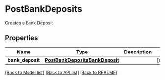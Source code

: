 # PostBankDeposits

Creates a Bank Deposit
## Properties
Name | Type | Description | Notes
------------ | ------------- | ------------- | -------------
**bank_deposit** | [**PostBankDepositsBankDeposit**](PostBankDepositsBankDeposit.md) |  | [optional] 

[[Back to Model list]](../README.md#documentation-for-models) [[Back to API list]](../README.md#documentation-for-api-endpoints) [[Back to README]](../README.md)


